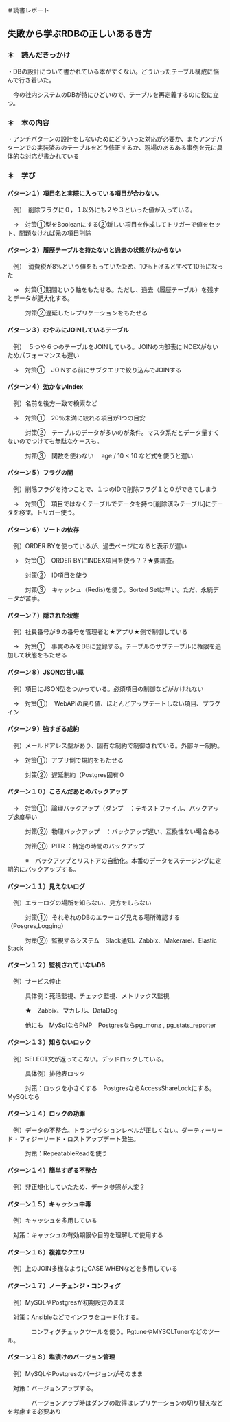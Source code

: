 ＃読書レポート

## 失敗から学ぶRDBの正しいあるき方

### ＊　読んだきっかけ

・DBの設計について書かれている本がすくない。どういったテーブル構成に悩んで行き着いた。

　今の社内システムのDBが特にひどいので、テーブルを再定義するのに役に立つ。

### ＊　本の内容

・アンチパターンの設計をしないためにどういった対応が必要か、またアンチパターンでの実装済みのテーブルをどう修正するか、現場のあるある事例を元に具体的な対応が書かれている

### ＊　学び

#### パターン１）項目名と実際に入っている項目が合わない。

　例）　削除フラグに０，１以外にも２や３といった値が入っている。

　→　対策①型をBooleanにする②新しい項目を作成してトリガーで値をセット、問題なければ元の項目削除

#### パターン２）履歴テーブルを持たないと過去の状態がわからない

　例）　消費税が8%という値をもっていたため、10％上げるとすべて10％になった

　→　対策①期間という軸をもたせる。ただし、過去（履歴テーブル）を残すとデータが肥大化する。

　　　対策②遅延したレプリケーションをもたせる

#### パターン３）むやみにJOINしているテーブル

　例）　５つや６つのテーブルをJOINしている。JOINの内部表にINDEXがないためパフォーマンスも遅い

　→　対策①　JOINする前にサブクエリで絞り込んでJOINする

#### パターン４）効かないIndex

　例）名前を後方一致で検索など

　→　対策①　20％未満に絞れる項目が1つの目安

　　　対策②　テーブルのデータが多いのが条件。マスタ系だとデータ量すくないのでつけても無駄なケースも。

　　　対策③　関数を使わない　 age / 10 < 10 など式を使うと遅い

#### パターン５）フラグの闇

　例）削除フラグを持つことで、１つのIDで削除フラグ１と０ができてしまう

　→　対策①　項目ではなくテーブルでデータを持つ[削除済みテーブル]にデータを移す。トリガー使う。

#### パターン６）ソートの依存

　例）ORDER BYを使っているが、過去ページになると表示が遅い

　→　対策①　ORDER BYにINDEX項目を使う？？★要調査。

　　　対策②　ID項目を使う

　　　対策③　キャッシュ（Redis)を使う。Sorted Setは早い。ただ、永続データが苦手。

#### パターン７）隠された状態

　例）社員番号が９の番号を管理者と★アプリ★側で制御している

　→　対策①　事実のみをDBに登録する。テーブルのサブテーブルに権限を追加して状態をもたせる

#### パターン８）JSONの甘い罠

　例）項目にJSON型をつかっている。必須項目の制御などがかけれない

　→　対策①）　WebAPIの戻り値、ほとんどアップデートしない項目、プラグイン

#### パターン９）強すぎる成約

　例）メールドアレス型があり、固有な制約で制御されている。外部キー制約。

　→　対策①）アプリ側で規約をもたせる

　　　対策②）遅延制約（Postgres固有０

#### パターン１０）ころんだあとのバックアップ

　→　対策①）論理バックアップ（ダンプ　：テキストファイル、バックアップ速度早い

　　　対策②）物理バックアップ　：バックアップ遅い、互換性ない場合ある

　　　対策③）PITR ：特定の時間のバックアップ

　　　※　バックアップとリストアの自動化。本番のデータをステージングに定期的にバックアップする。

#### パターン１１）見えないログ

　例）エラーログの場所を知らない、見方をしらない

　　　対策①）それぞれのDBのエラーログ見える場所確認する（Posgres,Logging）

　　　対策②）監視するシステム　Slack通知、Zabbix、Makerarel、Elastic Stack

#### パターン１２）監視されていないDB

　例）サービス停止

　　　具体例：死活監視、チェック監視、メトリックス監視

　　　★　Zabbix、マカレル、DataDog

　　　他にも　MySqlならPMP　Postgresならpg_monz , pg_stats_reporter

#### パターン１３）知らないロック

　例）SELECT文が返ってこない。デッドロックしている。

　　　具体例）排他表ロック

　　　対策：ロックを小さくする　PostgresならAccessShareLockにする。MySQLなら

#### パターン１４）ロックの功罪

　例）データの不整合。トランザクションレベルが正しくない。ダーティーリード・フィジーリード・ロストアップデート発生。

　　　対策：RepeatableReadを使う

#### パターン１４）簡単すぎる不整合

　例）非正規化していたため、データ参照が大変？

#### パターン１５）キャッシュ中毒

　例）キャッシュを多用している

　対策：キャッシュの有効期限や目的を理解して使用する

#### パターン１６）複雑なクエリ

　例）上のJOIN多様なようにCASE WHENなどを多用している

#### パターン１７）ノーチェンジ・コンフィグ

　例）MySQLやPostgresが初期設定のまま

　対策：Ansibleなどでインフラをコード化する。

　　　　コンフィグチェックツールを使う。PgtuneやMYSQLTunerなどのツール。

#### パターン１８）塩漬けのバージョン管理

　例）MySQLやPostgresのバージョンがそのまま

　対策：バージョンアップする。

　　　　バージョンアップ時はダンプの取得はレプリケーションの切り替えなどを考慮する必要あり


